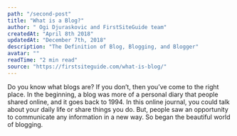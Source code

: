 ```yaml
---
path: "/second-post"
title: "What is a Blog?"
author: " Ogi Djuraskovic and FirstSiteGuide team"
createdAt: "April 8th 2018"
updatedAt: "December 7th, 2018"
description: "The Definition of Blog, Blogging, and Blogger"
avatar: ""
readTime: "2 min read"
source: "https://firstsiteguide.com/what-is-blog/"
---
```



Do you know what blogs are? If you don’t, then you’ve come to the right place. In the beginning, a blog was more of a personal diary that people shared online, and it goes back to 1994. In this online journal, you could talk about your daily life or share things you do. But, people saw an opportunity to communicate any information in a new way. So began the beautiful world of blogging.